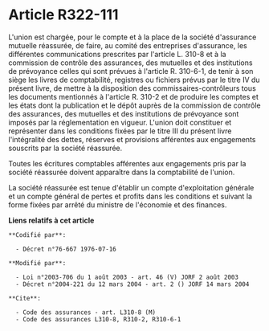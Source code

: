 # Article R322-111

L'union est chargée, pour le compte et à la place de la société d'assurance mutuelle réassurée, de faire, au comité des
entreprises d'assurance, les différentes communications prescrites par l'article L. 310-8 et à la commission de contrôle des
assurances, des mutuelles et des institutions de prévoyance celles qui sont prévues à l'article R. 310-6-1, de tenir à son
siège les livres de comptabilité, registres ou fichiers prévus par le titre IV du présent livre, de mettre à la disposition
des commissaires-contrôleurs tous les documents mentionnés à l'article R. 310-2 et de produire les comptes et les états dont
la publication et le dépôt auprès de la commission de contrôle des assurances, des mutuelles et des institutions de
prévoyance sont imposés par la réglementation en vigueur. L'union doit constituer et représenter dans les conditions fixées
par le titre III du présent livre l'intégralité des dettes, réserves et provisions afférentes aux engagements souscrits par
la société réassurée.

Toutes les écritures comptables afférentes aux engagements pris par la société réassurée doivent apparaître dans la
comptabilité de l'union.

La société réassurée est tenue d'établir un compte d'exploitation générale et un compte général de pertes et profits dans les
conditions et suivant la forme fixées par arrêté du ministre de l'économie et des finances.

**Liens relatifs à cet article**

	**Codifié par**:

	  - Décret n°76-667 1976-07-16

	**Modifié par**:

	  - Loi n°2003-706 du 1 août 2003 - art. 46 (V) JORF 2 août 2003
	  - Décret n°2004-221 du 12 mars 2004 - art. 2 () JORF 14 mars 2004

	**Cite**:

	  - Code des assurances - art. L310-8 (M)
	  - Code des assurances L310-8, R310-2, R310-6-1
